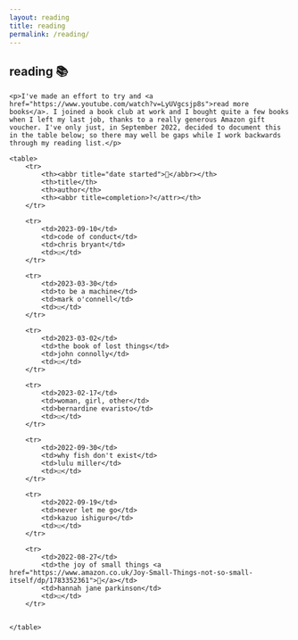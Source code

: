 ```yaml
---
layout: reading
title: reading
permalink: /reading/
---
```


<section>
    <h1 class="page-top">reading 📚</h1>

    <p>I've made an effort to try and <a href="https://www.youtube.com/watch?v=LyUVgcsjp8s">read more books</a>. I joined a book club at work and I bought quite a few books when I left my last job, thanks to a really generous Amazon gift voucher. I've only just, in September 2022, decided to document this in the table below; so there may well be gaps while I work backwards through my reading list.</p>

    <table>
        <tr>
            <th><abbr title="date started">📅</abbr></th>
            <th>title</th>
            <th>author</th>
            <th><abbr title=completion>?</attr></th>
        </tr>

        <tr>
            <td>2023-09-10</td>
            <td>code of conduct</td>
            <td>chris bryant</td>
            <td>☑️</td>
        </tr>

        <tr>
            <td>2023-03-30</td>
            <td>to be a machine</td>
            <td>mark o'connell</td>
            <td>☑️</td>
        </tr>

        <tr>
            <td>2023-03-02</td>
            <td>the book of lost things</td>
            <td>john connolly</td>
            <td>☑️</td>
        </tr>
        
        <tr>
            <td>2023-02-17</td>
            <td>woman, girl, other</td>
            <td>bernardine evaristo</td>
            <td>☑️</td>
        </tr>

        <tr>
            <td>2022-09-30</td>
            <td>why fish don't exist</td>
            <td>lulu miller</td>
            <td>☑️</td>
        </tr>

        <tr>
            <td>2022-09-19</td>
            <td>never let me go</td>
            <td>kazuo ishiguro</td>
            <td>☑️</td>
        </tr>

        <tr>
            <td>2022-08-27</td>
            <td>the joy of small things <a href="https://www.amazon.co.uk/Joy-Small-Things-not-so-small-itself/dp/1783352361">🔗</a></td>
            <td>hannah jane parkinson</td>
            <td>☑️</td>
        </tr>


    </table>

</section>
